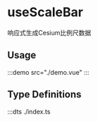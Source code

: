 # useScaleBar

响应式生成Cesium比例尺数据

## Usage

:::demo src="./demo.vue"
:::

## Type Definitions

:::dts ./index.ts
